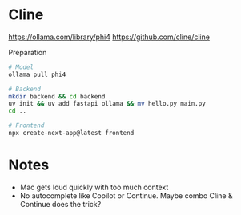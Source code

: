 # Cline

https://ollama.com/library/phi4
https://github.com/cline/cline

Preparation

```zsh
# Model
ollama pull phi4

# Backend
mkdir backend && cd backend
uv init && uv add fastapi ollama && mv hello.py main.py
cd ..

# Frontend
npx create-next-app@latest frontend
```

<!-- ![alt text](cline_choose_model.png) -->

# Notes

-   Mac gets loud quickly with too much context
-   No autocomplete like Copilot or Continue. Maybe combo Cline & Continue does the trick?

